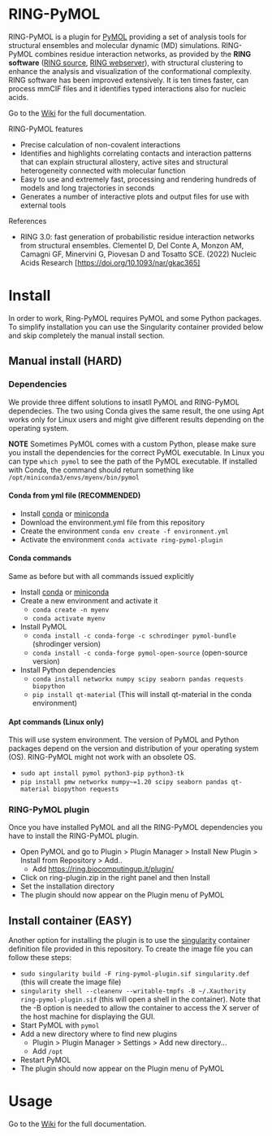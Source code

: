# RING-PyMOL
RING-PyMOL is a plugin for [PyMOL](https://pymol.org/) providing a set of analysis tools for structural ensembles and molecular dynamic (MD) simulations. RING-PyMOL combines residue interaction networks, as provided by the **RING software** ([RING source](https://biocomputingup.it/download), [RING webserver](https://ring.biocomputingup.it/)), with structural clustering to enhance the analysis and visualization of the conformational complexity. RING software has been improved extensively. It is ten times faster, can process mmCIF files and it identifies typed interactions also for nucleic acids.

Go to the [Wiki](https://github.com/BioComputingUP/ring-pymol/wiki) for the full documentation.


RING-PyMOL features
- Precise calculation of non-covalent interactions 
- Identifies and highlights correlating contacts and interaction patterns that can explain structural allostery, active sites and structural heterogeneity connected with molecular function
- Easy to use and extremely fast, processing and rendering hundreds of models and long trajectories in seconds
- Generates a number of interactive plots and output files for use with external tools

References
- RING 3.0: fast generation of probabilistic residue interaction networks from structural ensembles.
Clementel D, Del Conte A, Monzon AM, Camagni GF, Minervini G, Piovesan D and Tosatto SCE.
(2022) Nucleic Acids Research [https://doi.org/10.1093/nar/gkac365]

# Install
In order to work, Ring-PyMOL requires PyMOL and some Python packages. To simplify 
installation you can use the Singularity container provided below and skip completely
the manual install section.

## Manual install (HARD)
### Dependencies 
We provide three diffent solutions to insatll PyMOL and RING-PyMOL dependecies. The two using Conda gives the same result,
the one using Apt works only for Linux users and might give different results depending on the operating system.

**NOTE**
Sometimes PyMOL comes with a custom Python, please make sure you install the
dependencies for the correct PyMOL executable. 
In Linux you can type `which pymol` to see the path of the PyMOL executable. 
If installed with Conda, the command should return something like `/opt/miniconda3/envs/myenv/bin/pymol`

#### Conda from yml file (RECOMMENDED)

- Install [conda](https://docs.conda.io/projects/conda/en/stable/user-guide/install/index.html) or [miniconda](https://docs.conda.io/en/latest/miniconda.html)
- Download the environment.yml file from this repository
- Create the environment `conda env create -f environment.yml`
- Activate the environment `conda activate ring-pymol-plugin`

#### Conda commands
Same as before but with all commands issued explicitly

- Install [conda](https://docs.conda.io/projects/conda/en/stable/user-guide/install/index.html) or [miniconda](https://docs.conda.io/en/latest/miniconda.html)
- Create a new environment and activate it
    - `conda create -n myenv`
    - `conda activate myenv`
- Install PyMOL
    - `conda install -c conda-forge -c schrodinger pymol-bundle` (shrodinger version)
    - `conda install -c conda-forge pymol-open-source` (open-source version)
- Install Python dependencies
    - `conda install networkx numpy scipy seaborn pandas requests biopython`
    - `pip install qt-material` (This will install qt-material in the conda environment)

#### Apt commands (Linux only)
This will use system environment. 
The version of PyMOL and Python packages depend on the version and distribution of your operating system (OS).
RING-PyMOL might not work with an obsolete OS.

- `sudo apt install pymol python3-pip python3-tk`
- `pip install pmw networkx numpy~=1.20 scipy seaborn pandas qt-material biopython requests`

### RING-PyMOL plugin
Once you have installed PyMOL and all the RING-PyMOL dependencies you have to install the RING-PyMOL plugin. 

- Open PyMOL and go to Plugin > Plugin Manager > Install New Plugin > Install from Repository > Add..
    - Add https://ring.biocomputingup.it/plugin/
- Click on ring-plugin.zip in the right panel and then Install
- Set the installation directory
- The plugin should now appear on the Plugin menu of PyMOL

## Install container (EASY)

Another option for installing the plugin is to use the [singularity](https://docs.sylabs.io/guides/latest/admin-guide/) container definition file provided in this
repository.
To create the image file you can follow these steps:

- `sudo singularity build -F ring-pymol-plugin.sif singularity.def` (this will create the image file)
- `singularity shell --cleanenv --writable-tmpfs -B ~/.Xauthority ring-pymol-plugin.sif` (this will open a shell in the
  container).
  Note that the -B option is needed to allow the container to access the X server of the host machine for displaying the
  GUI.
- Start PyMOL with `pymol`
- Add a new directory where to find new plugins
    - Plugin > Plugin Manager > Settings > Add new directory...
    - Add `/opt`
- Restart PyMOL
- The plugin should now appear on the Plugin menu of PyMOL

# Usage

Go to the [Wiki](https://github.com/BioComputingUP/ring-pymol/wiki) for the full documentation.
